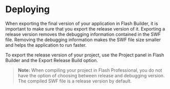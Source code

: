 # Deploying

When exporting the final version of your application in Flash Builder, it is
important to make sure that you export the release version of it. Exporting a
release version removes the debugging information contained in the SWF file.
Removing the debugging information makes the SWF file size smaller and helps the
application to run faster.

To export the release version of your project, use the Project panel in Flash
Builder and the Export Release Build option.

> **Note:** When compiling your project in Flash Professional, you do not have
> the option of choosing between release and debugging version. The compiled SWF
> file is a release version by default.
